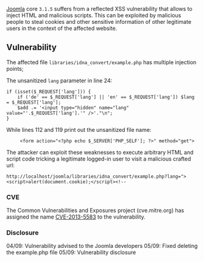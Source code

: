 [Joomla](http://www.joomla.org) core `3.1.5` suffers from a reflected XSS vulnerability that allows to inject HTML and malicious scripts. This can be exploited by malicious people to steal cookies and other sensitive information of other legitimate users in the context of the affected website. 

##  Vulnerability 

The affected file `libraries/idna_convert/example.php` has multiple injection points; 

The unsanitized `lang` parameter in line 24:

~~~ { php }
if (isset($_REQUEST['lang'])) {
    if ('de' == $_REQUEST['lang'] || 'en' == $_REQUEST['lang']) $lang = $_REQUEST['lang'];
    $add .= '<input type="hidden" name="lang" value="'.$_REQUEST['lang'].'" />'."\n";
}
~~~

While lines 112 and 119 print out the unsanitized file name:

~~~ { php }
     <form action="<?php echo $_SERVER['PHP_SELF']; ?>" method="get">
~~~

The attacker can exploit these weaknesses to execute arbitrary HTML and script code tricking a legitimate logged-in user to visit a malicious crafted url:

~~~ { html }
http://localhost/joomla/libraries/idna_convert/example.php?lang="><script>alert(document.cookie);</script><!--
~~~ 

### CVE
The Common Vulnerabilities and Exposures project (cve.mitre.org) has assigned the name [CVE-2013-5583](http://www.cve.mitre.org/cgi-bin/cvename.cgi?name=2013-5583) to the vulnerability.

### Disclosure
04/09: Vulnerability advised to the Joomla developers
05/09: Fixed deleting the example.php file
05/09: Vulnerability disclosure


